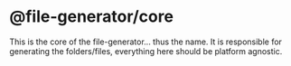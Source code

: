 # @file-generator/core

This is the core of the file-generator... thus the name. It is responsible for generating the folders/files, everything here should be platform agnostic.
